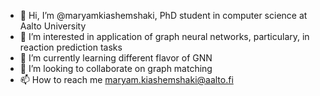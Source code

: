 - 👋 Hi, I’m @maryamkiashemshaki, PhD student in computer science at Aalto University
- 👀 I’m interested in application of graph neural networks, particulary, in reaction prediction tasks
- 🌱 I’m currently learning different flavor of GNN
- 💞️ I’m looking to collaborate on graph matching
- 📫 How to reach me maryam.kiashemshaki@aalto.fi

<!---
maryamkiashemshaki/maryamkiashemshaki is a ✨ special ✨ repository because its `README.md` (this file) appears on your GitHub profile.
You can click the Preview link to take a look at your changes.
--->
